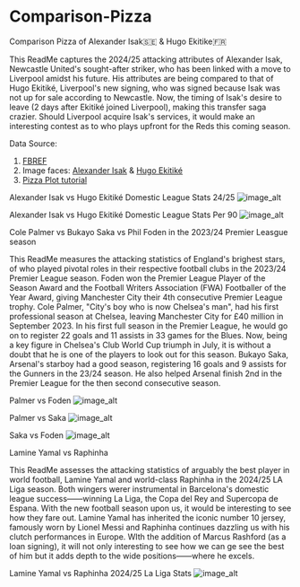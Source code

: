 # Comparison-Pizza
Comparison Pizza of Alexander Isak🇸🇪 & Hugo Ekitike🇫🇷

This ReadMe captures the 2024/25 attacking attributes of Alexander Isak, Newcastle United's sought-after striker, who has been linked with a move to Liverpool amidst his future. His attributes are being compared to that of Hugo Ekitiké, Liverpool's new signing, who was signed because Isak was not up for sale according to Newcastle. Now, the timing of Isak's desire to leave (2 days after Ekitiké joined Liverpool), making this transfer saga crazier. Should Liverpool acquire Isak's services, it would make an interesting contest as to who plays upfront for the Reds this coming season. 

Data Source:
1. [FBREF](https://fbref.com/stathead/player_comparison.cgi?request=1&sum=0&dom_lg=1&player_id1=8e92be30&p1yrfrom=2024-2025&player_id2=5b92d896&p2yrfrom=2024-2025)
2. Image faces: [Alexander Isak](https://www.fotmob.com/en-GB/players/690107/alexander-isak) & [Hugo Ekitiké](https://www.fotmob.com/en-GB/players/1197030/hugo-ekitike)
4. [Pizza Plot tutorial](https://mplsoccer.readthedocs.io/en/latest/gallery/pizza_plots/plot_pizza_comparison.html#sphx-glr-gallery-pizza-plots-plot-pizza-comparison-py)

Alexander Isak vs Hugo Ekitiké Domestic League Stats 24/25
![image_alt](https://github.com/Siphe247/Comparison-Pizza/blob/9afe412b3abe912c5bf8d662da2ecd54af6ee836/Ekitike%20vs%20Isak%2024-25.png)

Alexander Isak vs Hugo Ekitiké Domestic League Stats Per 90
![image_alt](https://github.com/Siphe247/Comparison-Pizza/blob/9afe412b3abe912c5bf8d662da2ecd54af6ee836/Ekitike%20vs%20Isak%20per%2090.png)

Cole Palmer vs Bukayo Saka vs Phil Foden in the 2023/24 Premier Leasgue season

This ReadMe measures the attacking statistics of England's brighest stars, of who played pivotal roles in their respective football clubs in the 2023/24 Premier League season. Foden won the Premier League Player of the Season Award and the Football Writers Association (FWA) Footballer of the Year Award, giving Manchester City their 4th consecutive Premier League trophy. Cole Palmer, "City's boy who is now Chelsea's man", had his first professional season at Chelsea, leaving Manchester City for £40 million in September 2023. In his first full season in the Premier League, he would go on to register 22 goals and 11 assists in 33 games for the Blues. Now, being a key figure in Chelsea's Club World Cup triumph in July, it is without a doubt that he is one of the players to look out for this season. Bukayo Saka, Arsenal's starboy had a good season, registering 16 goals and 9 assists for the Gunners in the 23/24 season. He also helped Arsenal finish 2nd in the Premier League for the then second consecutive season.

Palmer vs Foden
![image_alt](https://github.com/Siphe247/Comparison-Pizza/blob/e50879495d149957dce2291c8c70a173674ee32d/Palmer%20vs%20Saka%20vs%20Foden/Palmer%20vs%20Foden%2023-24.png)

Palmer vs Saka
![image_alt](https://github.com/Siphe247/Comparison-Pizza/blob/e50879495d149957dce2291c8c70a173674ee32d/Palmer%20vs%20Saka%20vs%20Foden/Palmer%20vs%20Saka%2023-24.png)

Saka vs Foden
![image_alt](https://github.com/Siphe247/Comparison-Pizza/blob/e50879495d149957dce2291c8c70a173674ee32d/Palmer%20vs%20Saka%20vs%20Foden/Saka%20vs%20Foden%2023-24.png)

Lamine Yamal vs Raphinha

This ReadMe assesses the attacking statistics of arguably the best player in world football, Lamine Yamal and world-class Raphinha in the 2024/25 LA Liga season. Both wingers werer instrumental in Barcelona's domestic league success——winning La Liga, the Copa del Rey and Supercopa de Espana. With the new football season upon us, it would be interesting to see how they fare out. Lamine Yamal has inherited the iconic number 10 jersey, famously worn by Lionel Messi and Raphinha continues dazzling us with his clutch performances in Europe. WIth the addition of Marcus Rashford (as a loan signing), it will not only interesting to see how we can ge see the best of him but it adds depth to the wide positions——where he excels.

Lamine Yamal vs Raphinha 2024/25 La Liga Stats
![image_alt](https://github.com/Siphe247/Comparison-Pizza/blob/e50879495d149957dce2291c8c70a173674ee32d/Lamine%20Yamal%20vs%20Raphinha/Yamal%20vs%20Raphinha.png)
